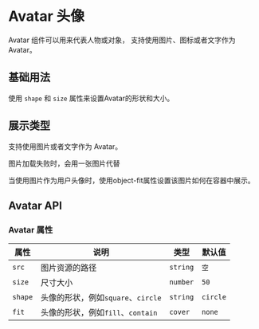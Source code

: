 # Avatar 头像

<p>Avatar 组件可以用来代表人物或对象， 支持使用图片、图标或者文字作为 Avatar。</p>

## 基础用法

<p>
使用 <code>shape</code> 和 <code>size</code> 属性来设置Avatar的形状和大小。
</p>

<demo vue="../../example/avatar/base.vue"></demo>

## 展示类型

<p>
支持使用图片或者文字作为 Avatar。
</p>

<demo vue="../../example/avatar/src.vue"></demo>

<p>图片加载失败时，会用一张图片代替</p>

<demo vue="../../example/avatar/error.vue"></demo>

<p>当使用图片作为用户头像时，使用object-fit属性设置该图片如何在容器中展示。</p>

<demo vue="../../example/avatar/fit.vue"></demo>

## Avatar API

### Avatar 属性

| 属性       | 说明     | 类型      | 默认值    |
| ---------- | -------- | --------- | --------- |
| `src`     | 图片资源的路径 | `string`  | `空` |
| `size`     | 尺寸大小 | `number`  | `50` |
| `shape`     | 头像的形状，例如`square`、`circle` | `string`  | `circle` |
| `fit`     | 头像的形状，例如`fill`、`contain` | `cover`  | `none` |
